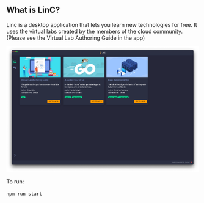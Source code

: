 ## What is LinC?

Linc is a desktop application that lets you learn new technologies for free. It uses the virtual labs created by the
members of the cloud community. (Please see the Virtual Lab Authoring Guide in the app)

![](./docs/assets/linc.png)

To run:

`npm run start`
